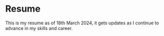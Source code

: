 # Resume

This is my resume as of 18th March 2024, it gets updates as I continue to advance in my skills and career.
